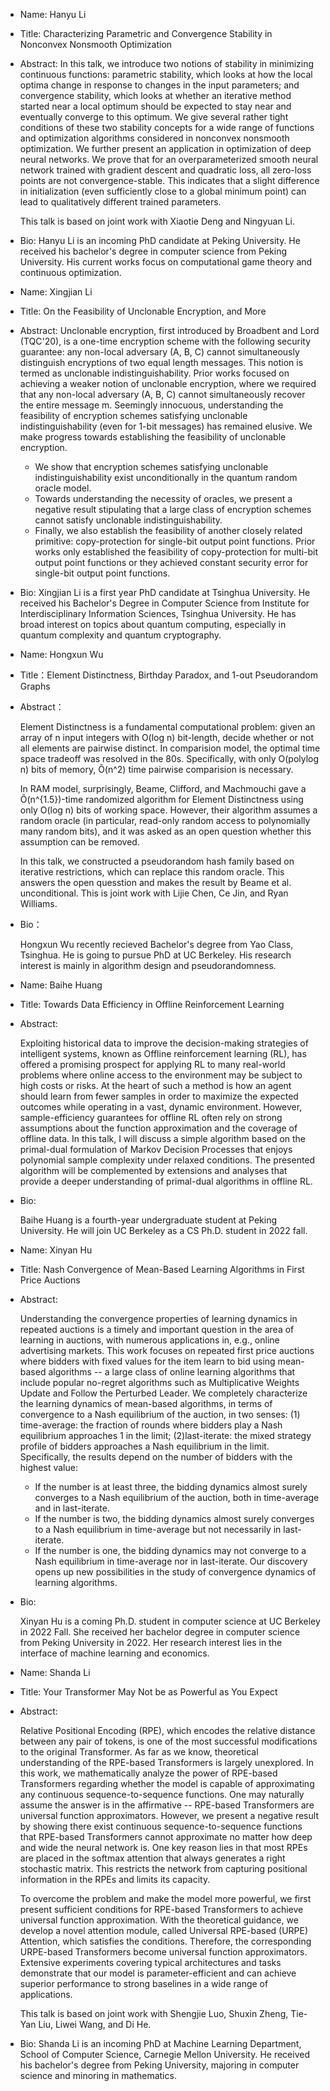 - Name: Hanyu Li

- Title: Characterizing Parametric and Convergence Stability in Nonconvex Nonsmooth Optimization

- Abstract: 
	In this talk, we introduce two notions of stability in minimizing continuous functions: parametric stability, which looks at how the local optima change in response to changes in the input parameters; and convergence stability, which looks at whether an iterative method started near a local optimum should be expected to stay near and eventually converge to this optimum.  We give several rather tight conditions of these two stability concepts for a wide range of functions and optimization algorithms considered in nonconvex nonsmooth optimization.
	We further present an application in optimization of deep neural networks. We prove that for an overparameterized smooth neural network trained with gradient descent and quadratic loss, all zero-loss points are not convergence-stable. This indicates that a slight difference in initialization (even sufficiently close to a global minimum point) can lead to qualitatively different trained parameters.
	
	This talk is based on joint work with Xiaotie Deng and Ningyuan Li.
	
 - Bio:
   Hanyu Li is an incoming PhD candidate at Peking University. He received his bachelor's degree in computer science from Peking University. His current works focus on computational game theory and continuous optimization.



 - Name: Xingjian Li
 - Title: On the Feasibility of Unclonable Encryption, and More
 - Abstract:
   Unclonable encryption, first introduced by Broadbent and Lord (TQC'20), is a one-time encryption scheme with the following security guarantee: any non-local adversary (A, B, C) cannot simultaneously distinguish encryptions of two equal length messages. This notion is termed as unclonable indistinguishability. Prior works focused on achieving a weaker notion of unclonable encryption, where we required that any non-local adversary (A, B, C) cannot simultaneously recover the entire message m. Seemingly innocuous, understanding the feasibility of encryption schemes satisfying unclonable indistinguishability (even for 1-bit messages) has remained elusive.
   We make progress towards establishing the feasibility of unclonable encryption. 
   - We show that encryption schemes satisfying unclonable indistinguishability exist unconditionally in the quantum random oracle model. 
   - Towards understanding the necessity of oracles, we present a negative result stipulating that a large class of encryption schemes cannot satisfy unclonable indistinguishability. 
   - Finally, we also establish the feasibility of another closely related primitive: copy-protection for single-bit output point functions. Prior works only established the feasibility of copy-protection for multi-bit output  point functions or they achieved constant security error for single-bit output point functions. 
 - Bio:
   Xingjian Li is a first year PhD candidate at Tsinghua University. He received his Bachelor's Degree in Computer Science from Institute for Interdisciplinary Information Sciences, Tsinghua University. He has broad interest on topics about quantum computing, especially in quantum complexity and quantum cryptography.



- Name: Hongxun Wu

- Title：Element Distinctness, Birthday Paradox, and 1-out Pseudorandom Graphs

- Abstract：

  Element Distinctness is a fundamental computational problem: given an array of n input integers with O(log n) bit-length, decide whether or not all elements are pairwise distinct. In comparision model, the optimal time space tradeoff was resolved in the 80s. Specifically, with only O(polylog n) bits of memory, Õ(n^2) time pairwise comparision is necessary. 

  In RAM model, surprisingly, Beame, Clifford, and Machmouchi gave a Õ(n^{1.5})-time randomized algorithm for Element Distinctness using only O(log n) bits of working space. However, their algorithm assumes a random oracle (in particular, read-only random access to polynomially many random bits), and it was asked as an open question whether this assumption can be removed.

  In this talk, we constructed a pseudorandom hash family based on iterative restrictions, which can replace this random oracle. This answers the open quesstion and makes the result by Beame et al. unconditional. This is joint work with Lijie Chen, Ce Jin, and Ryan Williams.

- Bio：

  Hongxun Wu recently recieved Bachelor's degree from Yao Class, Tsinghua. He is going to pursue PhD at UC Berkeley. His research interest is mainly in algorithm design and pseudorandomness. 



- Name: Baihe Huang

- Title: Towards Data Efficiency in Offline Reinforcement Learning

- Abstract: 

  Exploiting historical data to improve the decision-making strategies of intelligent systems, known as Offline reinforcement learning (RL), has offered a promising prospect for applying RL to many real-world problems where online access to the environment may be subject to high costs or risks. At the heart of such a method is how an agent should learn from fewer samples in order to maximize the expected outcomes while operating in a vast, dynamic environment. However, sample-efficiency guarantees for offline RL often rely on strong assumptions about the function approximation and the coverage of offline data. In this talk, I will discuss a simple algorithm based on the primal-dual formulation of Markov Decision Processes that enjoys polynomial sample complexity under relaxed conditions. The presented algorithm will be complemented by extensions and analyses that provide a deeper understanding of primal-dual algorithms in offline RL.

- Bio: 

  Baihe Huang is a fourth-year undergraduate student at Peking University. He will join UC Berkeley as a CS Ph.D. student in 2022 fall.



- Name: Xinyan Hu

- Title: Nash Convergence of Mean-Based Learning Algorithms in First Price Auctions

- Abstract: 

  Understanding the convergence properties of learning dynamics in repeated auctions is a timely and important question in the area of learning in auctions, with numerous applications in, e.g., online advertising markets. This work focuses on repeated first price auctions where bidders with fixed values for the item learn to bid using mean-based algorithms -- a large class of online learning algorithms that include popular no-regret algorithms such as Multiplicative Weights Update and Follow the Perturbed Leader. We completely characterize the learning dynamics of mean-based algorithms, in terms of convergence to a Nash equilibrium of the auction, in two senses: (1) time-average: the fraction of rounds where bidders play a Nash equilibrium approaches 1 in the limit; (2)last-iterate: the mixed strategy profile of bidders approaches a Nash equilibrium in the limit. Specifically, the results depend on the number of bidders with the highest value: 

  - If the number is at least three, the bidding dynamics almost surely converges to a Nash equilibrium of the auction, both in time-average and in last-iterate. 
  - If the number is two, the bidding dynamics almost surely converges to a Nash equilibrium in time-average but not necessarily in last-iterate. 
  - If the number is one, the bidding dynamics may not converge to a Nash equilibrium in time-average nor in last-iterate. 
  Our discovery opens up new possibilities in the study of convergence dynamics of learning algorithms.

- Bio:

  Xinyan Hu is a coming Ph.D. student in computer science at UC Berkeley in 2022 Fall. She received her bachelor degree in computer science from Peking University in 2022. Her research interest lies in the interface of machine learning and economics.

  

- Name: Shanda Li

- Title: Your Transformer May Not be as Powerful as You Expect

- Abstract:

  Relative Positional Encoding (RPE), which encodes the relative distance between any pair of tokens, is one of the most successful modifications to the original Transformer. As far as we know, theoretical understanding of the RPE-based Transformers is largely unexplored. In this work, we mathematically analyze the power of RPE-based Transformers regarding whether the model is capable of approximating any continuous sequence-to-sequence functions. One may naturally assume the answer is in the affirmative -- RPE-based Transformers are universal function approximators. However, we present a negative result by showing there exist continuous sequence-to-sequence functions that RPE-based Transformers cannot approximate no matter how deep and wide the neural network is. One key reason lies in that most RPEs are placed in the softmax attention that always generates a right stochastic matrix. This restricts the network from capturing positional information in the RPEs and limits its capacity. 

  To overcome the problem and make the model more powerful, we first present sufficient conditions for RPE-based Transformers to achieve universal function approximation. With the theoretical guidance, we develop a novel attention module, called Universal RPE-based (URPE) Attention, which satisfies the conditions. Therefore, the corresponding URPE-based Transformers become universal function approximators. Extensive experiments covering typical architectures and tasks demonstrate that our model is parameter-efficient and can achieve superior performance to strong baselines in a wide range of applications.

  This talk is based on joint work with Shengjie Luo, Shuxin Zheng, Tie-Yan Liu, Liwei Wang, and Di He.
- Bio:
  Shanda Li is an incoming PhD at Machine Learning Department, School of Computer Science, Carnegie Mellon University. He received his bachelor's degree from Peking University, majoring in computer science and minoring in mathematics.
